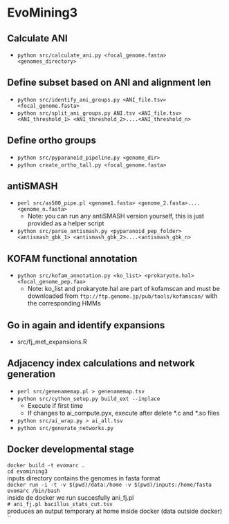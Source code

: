 # EvoMining3

## Calculate ANI
* `python src/calculate_ani.py <focal_genome.fasta> <genomes_directory>`

## Define subset based on ANI and alignment len
* `python src/identify_ani_groups.py <ANI_file.tsv> <focal_genome.fasta>`
* `python src/split_ani_groups.py ANI.tsv <ANI_file.tsv> <ANI_threshold_1> <ANI_threshold_2>....<ANI_threshold_n>`

## Define ortho groups
* `python src/pyparanoid_pipeline.py <genome_dir>`
* `python create_ortho_tall.py <focal_genome.fasta>`

## antiSMASH
* `perl src/as500_pipe.pl <genome1.fasta> <genome_2.fasta>....<genome_n.fasta>`
  * Note: you can run any antiSMASH version yourself, this is just provided as a helper script
* `python src/parse_antismash.py <pyparanoid_pep_folder> <antismash_gbk_1> <antismash_gbk_2>....<antismash_gbk_n>`

## KOFAM functional annotation
* `python src/kofam_annotation.py <ko_list> <prokaryote.hal> <focal_genome_pep.faa>`
  * Note: ko_list and prokaryote.hal are part of kofamscan and must be downloaded from `ftp://ftp.genome.jp/pub/tools/kofamscan/` with the corresponding HMMs

## Go in again and identify expansions
* src/fj_met_expansions.R

## Adjacency index calculations and network generation
* `perl src/genenamemap.pl > genenamemap.tsv`
* `python src/cython_setup.py build_ext --inplace`
  * Execute if first time
  * If changes to ai_compute.pyx, execute after delete *.c and *.so files
* `python src/ai_wrap.py > ai_all.tsv`
* `python src/generate_networks.py`

## Docker developmental stage  
`docker build -t evomarc .`  
`cd evomining3  `  
inputs directory contains the genomes in fasta format  
`docker run -i -t -v $(pwd)/data:/home -v $(pwd)/inputs:/home/fasta evomarc /bin/bash`  
inside de docker we run succesfully ani_fj.pl  
`# ani_fj.pl bacillus_stats_cut.tsv`  
produces an output temporary at home inside docker (data outside docker)  
``


